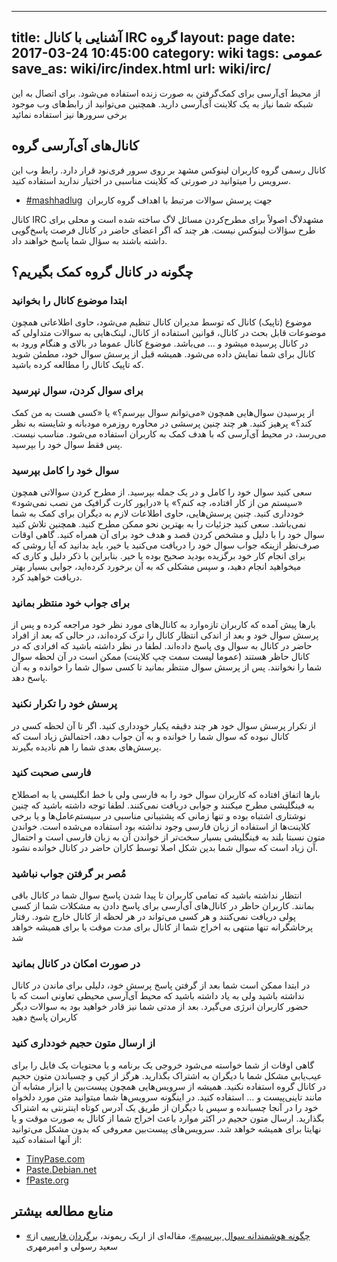 ----------
title: آشنایی با کانال IRC گروه
layout: page
date: 2017-03-24 10:45:00
category: wiki
tags: عمومی
save_as: wiki/irc/index.html
url: wiki/irc/
----------

از محیط آی‌آر‌سی برای کمک‌گرفتن به صورت زنده استفاده می‌شود. برای اتصال به این شبکه شما نیاز به یک کلاینت آی‌آر‌سی دارید. همچنین می‌توانید از رابط‌های وب موجود برخی سرور‌ها نیز استفاده نمائید

## کانال‌های آی‌آر‌سی گروه

کانال رسمی گروه کاربران لینوکس مشهد بر روی سرور فری‌نود قرار دارد. رابط وب این سرویس را میتوانید در صورتی که کلاینت مناسبی در اختیار ندارید استفاده کنید.

* [‪#mashhadlug‬](http://www.mashhadlug.org/fa/irc) ‎ جهت پرسش سوالات مرتبط با اهداف گروه کاربران

کانال IRC مشهد‌لاگ اصولاً برای مطرح‌کردن مسائل لاگ ساخته شده است و محلی برای طرح سؤالات لینوکس نیست. هر چند که اگر اعضای حاضر در کانال فرصت پاسخ‌گویی داشته باشند به سؤال شما پاسخ خواهند داد.

## چگونه در کانال گروه کمک بگیریم؟

### ابتدا موضوع کانال را بخوانید

موضوع (تاپیک) کانال که توسط مدیران کانال تنظیم می‌شود، حاوی اطلاعاتی همچون موضوعات قابل بحث در کانال، قوانین استفاده از کانال، لینک‌هایی به سوالات متداولی که در کانال پرسیده میشود و … می‌باشد. موضوع کانال عموما در بالای و هنگام ورود به کانال برای شما نمایش داده می‌شود. همیشه قبل از پرسش سوال خود، مطمئن شوید که تاپیک کانال را مطالعه کرده‌ باشید.

### برای سوال کردن، سوال نپرسید

از پرسیدن سوال‌هایی همچون «می‌توانم سوال بپرسم؟» یا «کسی هست به من کمک کند؟» پرهیز کنید. هر چند چنین پرسشی در محاوره روزمره مودبانه و شایسته به نظر می‌رسد، در محیط آی‌آر‌سی که با هدف کمک به کاربران استفاده می‌شود. مناسب نیست. پس فقط سوال خود را بپرسید.

### سوال خود را کامل بپرسید

سعی کنید سوال خود را کامل و در یک جمله بپرسید. از مطرح کردن سوالاتی همچون «سیستم من از کار افتاده، چه کنم؟» یا «درایور کارت گرافیک من نصب نمی‌شود» خودداری کنید. چنین پرسش‌هایی، حاوی اطلاعات لازم به دیگران برای کمک به شما نمی‌باشد. سعی کنید جزئیات را به بهترین نحو ممکن مطرح کنید. همچنین تلاش کنید سوال خود را با دلیل و مشخص کردن قصد و هدف خود برای آن همراه کنید. گاهی اوقات صرف‌نظر ازینکه جواب سوال خود را دریافت می‌کنید یا خیر، باید بدانید که آیا روشی که برای انجام کار خود برگزیده‌ بودید صحیح بوده یا خیر. بنابراین با ذکر دلیل و کاری که میخواهید انجام دهید، و سپس مشکلی که به آن برخورد کرده‌اید، جوابی بسیار بهتر دریافت خواهید کرد.

### برای جواب خود منتظر بمانید

بارها پیش آمده که کاربران تازه‌وارد به کانال‌های مورد نظر خود مراجعه کرده و پس از پرسش سوال خود و بعد از اندکی انتظار کانال را ترک کرده‌اند، در حالی که بعد از افراد حاضر در کانال به سوال وی پاسخ داده‌اند. لطفا در نظر داشته باشید که افرادی که در کانال حاظر هستند (عموما لیست سمت چپ کلاینت) ممکن است در آن لحظه سوال شما را نخوانند. پس از پرسش سوال منتظر بمانید تا کسی سوال شما را خوانده و به آن پاسخ دهد.

### پرسش خود را تکرار نکنید

از تکرار پرسش سوال خود هر چند دقیقه یکبار خودداری کنید. اگر تا آن لحظه کسی در کانال نبوده که سوال شما را خوانده و به آن جواب دهد، احتمالش زیاد است که پرسش‌های بعدی شما را هم نادیده بگیرند.

### فارسی صحبت کنید

بارها اتفاق افتاده که کاربران سوال خود را به فارسی ولی با خط انگلیسی یا به اصطلاح به فینگلیشی مطرح میکنند و جوابی دریافت نمی‌کنند. لطفا توجه داشته باشید که چنین نوشتاری اشتباه بوده و تنها زمانی که پشتیبانی مناسبی در سیستم‌عامل‌ها و یا برخی کلاینت‌ها از استفاده از زبان فارسی وجود نداشته بود استفاده می‌شده است. خواندن متون نسبتا بلند به فینگلیشی بسیار سخت‌تر از خواندن آن به زبان فارسی است و احتمال آن زیاد است که سوال شما بدین شکل اصلا توسط کاران حاضر در کانال خوانده نشود.

### مُصر بر گرفتن جواب نباشید

انتظار نداشته باشید که تمامی کاربران تا پیدا شدن پاسخ سوال شما در کانال باقی بمانند. کاربران حاظر در کانال‌های آی‌آر‌سی برای پاسخ دادن به مشکلات شما از کسی پولی دریافت نمی‌کنند و هر کسی می‌تواند در هر لحظه از کانال خارج شود. رفتار پرخاشگرانه تنها منتهی به اخراج شما از کانال برای مدت موقت یا برای همیشه خواهد شد

### در صورت امکان در کانال بمانید

در ابتدا ممکن است شما بعد از گرفتن پاسخ پرسش خود، دلیلی برای ماندن در کانال نداشته باشید ولی به یاد داشته باشید که محیط آی‌آر‌سی محیطی تعاونی است که با حضور کاربران انرژی می‌گیرد. بعد از مدتی شما نیز قادر خواهید بود به سوالات دیگر کاربران پاسخ دهید

### از ارسال متون حجیم خودداری کنید

گاهی اوقات از شما خواسته می‌شود خروجی یک برنامه و یا محتویات یک فایل را برای عیب‌یابی مشکل شما با دیگران به اشتراک بگذارید. هرگز از کپی و چسباندن متون حجیم در کانال گروه استفاده نکنید. همیشه از سرویس‌هایی همچون پیست‌بین یا ابزار مشابه آن مانند تاینی‌پیست و … استفاده کنید. در اینگونه سرویس‌ها شما میتوانید متن مورد دلخواه خود را در آنجا چسبانده و سپس با دیگران از طریق یک آدرس کوتاه اینترنتی به اشتراک بگذارید. ارسال متون حجیم در اکثر موارد باعث اخراج شما از کانال به صورت موقت و یا نهایتا برای همیشه خواهد شد.
سرویس‌های پیست‌بین معروفی که بدون مشکل می‌توانید از آنها استفاده کنید:

* [TinyPase.com](http://TinyPase.com)
* [Paste.Debian.net](http://Paste.Debian.net)
* [fPaste.org](http://fPaste.org)

## منابع مطالعه بیشتر

* [«چگونه هوشمندانه سوال بپرسیم»](http://catb.org/~esr/faqs/smart-questions.html)، مقاله‌ای از اریک ریموند، [برگردان فارسی](http://wiki.ubuntu-ir.org/SmartQuestions) از سعید رسولی و امیرمهری

